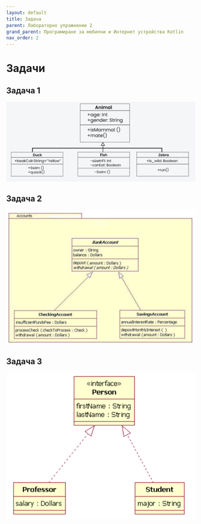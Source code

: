 ```yaml
---
layout: default
title: Задача
parent: Лабораторно упражнение 2
grand_parent: Програмиране за мобилни и Интернет устройства Kotlin
nav_order: 2
---
```

# Задачи

## Задача 1

![alt text](image-1.png)

## Задача 2

![alt text](image-2.png)

## Задача 3

![alt text](image.png)
